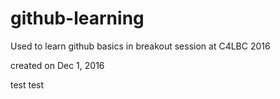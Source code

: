 # github-learning
Used to learn github basics in breakout session at C4LBC 2016

created on Dec 1, 2016

test test
